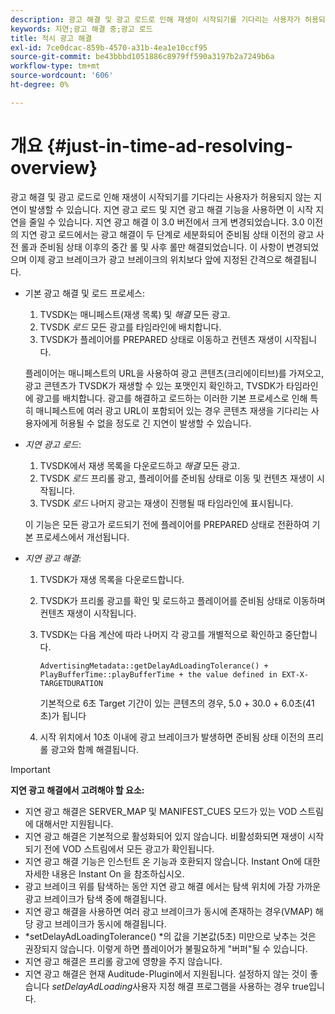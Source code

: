 ```yaml
---
description: 광고 해결 및 광고 로드로 인해 재생이 시작되기를 기다리는 사용자가 허용되지 않는 지연이 발생할 수 있습니다. 지연 광고 로드 및 지연 광고 해결 기능을 사용하면 이 시작 지연을 줄일 수 있습니다. 지연 광고 해결 이 3.0 버전에서 크게 변경되었습니다. 3.0 이전의 지연 광고 로드에서는 광고 해결이 두 단계로 세분화되어 준비됨 상태 이전의 광고 사전 롤과 준비됨 상태 이후의 중간 롤 및 사후 롤만 해결되었습니다. 이 사항이 변경되었으며 이제 광고 브레이크가 광고 브레이크의 위치보다 앞에 지정된 간격으로 해결됩니다.
keywords: 지연;광고 해결 중;광고 로드
title: 적시 광고 해결
exl-id: 7ce0dcac-859b-4570-a31b-4ea1e10ccf95
source-git-commit: be43bbbd1051886c8979ff590a3197b2a7249b6a
workflow-type: tm+mt
source-wordcount: '606'
ht-degree: 0%

---
```


# 개요 {#just-in-time-ad-resolving-overview}

광고 해결 및 광고 로드로 인해 재생이 시작되기를 기다리는 사용자가 허용되지 않는 지연이 발생할 수 있습니다. 지연 광고 로드 및 지연 광고 해결 기능을 사용하면 이 시작 지연을 줄일 수 있습니다. 지연 광고 해결 이 3.0 버전에서 크게 변경되었습니다. 3.0 이전의 지연 광고 로드에서는 광고 해결이 두 단계로 세분화되어 준비됨 상태 이전의 광고 사전 롤과 준비됨 상태 이후의 중간 롤 및 사후 롤만 해결되었습니다. 이 사항이 변경되었으며 이제 광고 브레이크가 광고 브레이크의 위치보다 앞에 지정된 간격으로 해결됩니다.

* 기본 광고 해결 및 로드 프로세스:

   1. TVSDK는 매니페스트(재생 목록) 및 *해결* 모든 광고.
   1. TVSDK *로드* 모든 광고를 타임라인에 배치합니다.
   1. TVSDK가 플레이어를 PREPARED 상태로 이동하고 컨텐츠 재생이 시작됩니다.

   플레이어는 매니페스트의 URL을 사용하여 광고 콘텐츠(크리에이티브)를 가져오고, 광고 콘텐츠가 TVSDK가 재생할 수 있는 포맷인지 확인하고, TVSDK가 타임라인에 광고를 배치합니다. 광고를 해결하고 로드하는 이러한 기본 프로세스로 인해 특히 매니페스트에 여러 광고 URL이 포함되어 있는 경우 콘텐츠 재생을 기다리는 사용자에게 허용될 수 없을 정도로 긴 지연이 발생할 수 있습니다.

* *지연 광고 로드*:

   1. TVSDK에서 재생 목록을 다운로드하고 *해결* 모든 광고.
   1. TVSDK *로드* 프리롤 광고, 플레이어를 준비됨 상태로 이동 및 컨텐츠 재생이 시작됩니다.
   1. TVSDK *로드* 나머지 광고는 재생이 진행될 때 타임라인에 표시됩니다.

   이 기능은 모든 광고가 로드되기 전에 플레이어를 PREPARED 상태로 전환하여 기본 프로세스에서 개선됩니다.

* *지연 광고 해결*:

   1. TVSDK가 재생 목록을 다운로드합니다.
   1. TVSDK가 프리롤 광고를 확인 및 로드하고 플레이어를 준비됨 상태로 이동하며 컨텐츠 재생이 시작됩니다.
   1. TVSDK는 다음 계산에 따라 나머지 각 광고를 개별적으로 확인하고 중단합니다.

      `AdvertisingMetadata::getDelayAdLoadingTolerance() + PlayBufferTime::playBufferTime + the value defined in EXT-X-TARGETDURATION`

      기본적으로 6초 Target 기간이 있는 콘텐츠의 경우, 5.0 + 30.0 + 6.0초(41초)가 됩니다

   1. 시작 위치에서 10초 이내에 광고 브레이크가 발생하면 준비됨 상태 이전의 프리롤 광고와 함께 해결됩니다.

>[!IMPORTANT]
>
>**지연 광고 해결에서 고려해야 할 요소:**
>
>* 지연 광고 해결은 SERVER_MAP 및 MANIFEST_CUES 모드가 있는 VOD 스트림에 대해서만 지원됩니다.
>* 지연 광고 해결은 기본적으로 활성화되어 있지 않습니다. 비활성화되면 재생이 시작되기 전에 VOD 스트림에서 모든 광고가 확인됩니다.
>* 지연 광고 해결 기능은 인스턴트 온 기능과 호환되지 않습니다. Instant On에 대한 자세한 내용은 Instant On 을 참조하십시오.
>* 광고 브레이크 위를 탐색하는 동안 지연 광고 해결 에서는 탐색 위치에 가장 가까운 광고 브레이크가 탐색 중에 해결됩니다.
>* 지연 광고 해결을 사용하면 여러 광고 브레이크가 동시에 존재하는 경우(VMAP) 해당 광고 브레이크가 동시에 해결됩니다.
>* *setDelayAdLoadingTolerance() *의 값을 기본값(5초) 미만으로 낮추는 것은 권장되지 않습니다. 이렇게 하면 플레이어가 불필요하게 &quot;버퍼&quot;될 수 있습니다.
>* 지연 광고 해결은 프리롤 광고에 영향을 주지 않습니다.
>* 지연 광고 해결은 현재 Auditude-Plugin에서 지원됩니다. 설정하지 않는 것이 좋습니다 *setDelayAdLoading*&#x200B;사용자 지정 해결 프로그램을 사용하는 경우 true입니다.
>

